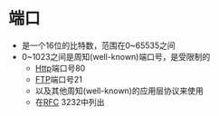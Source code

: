 # 端口

- 是一个16位的比特数，范围在0~65535之间
- 0~1023之间是周知(well-known)端口号，是受限制的
  - [Http](NetWork_Http.md)端口号80
  - [FTP](FTP.md)端口号21
  - 以及其他周知(well-known)的应用层协议来使用
  - 在[RFC](RFC.md) 3232中列出